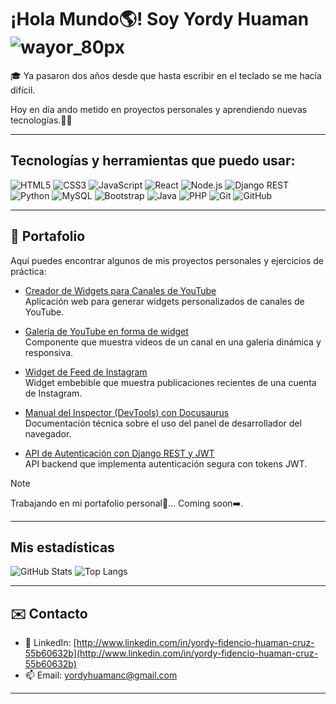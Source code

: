 # ¡Hola Mundo🌎! Soy Yordy Huaman ![wayor_80px](https://github.com/user-attachments/assets/089fbfff-2f50-468b-82b9-7a8c660c6e7f)




🎓 Ya pasaron dos años desde que hasta escribir en el teclado se me hacía difícil. 

Hoy en día ando metido en proyectos personales y aprendiendo nuevas tecnologías.🚀🥸

---

## Tecnologías y herramientas que puedo usar:

![HTML5](https://img.shields.io/badge/-HTML5-E34F26?logo=html5&logoColor=fff&style=flat-square)
![CSS3](https://img.shields.io/badge/-CSS3-1572B6?logo=css&logoColor=fff&style=flat-square)
![JavaScript](https://img.shields.io/badge/-JavaScript-F7DF1E?logo=javascript&logoColor=000&style=flat-square)
![React](https://img.shields.io/badge/-React-61DAFB?logo=react&logoColor=000&style=flat-square)
![Node.js](https://img.shields.io/badge/-Node.js-339933?logo=nodedotjs&logoColor=fff&style=flat-square)
![Django REST](https://img.shields.io/badge/-Django%20REST-092E20?logo=django&logoColor=fff&style=flat-square)
![Python](https://img.shields.io/badge/-Python-3776AB?logo=python&logoColor=fff&style=flat-square)
![MySQL](https://img.shields.io/badge/-MySQL-4479A1?logo=mysql&logoColor=fff&style=flat-square)
![Bootstrap](https://img.shields.io/badge/-Bootstrap-7952B3?logo=bootstrap&logoColor=fff&style=flat-square)
![Java](https://img.shields.io/badge/-Java-007396?logo=java&logoColor=fff&style=flat-square)
![PHP](https://img.shields.io/badge/-PHP-777BB4?logo=php&logoColor=fff&style=flat-square)
![Git](https://img.shields.io/badge/-Git-F05032?logo=git&logoColor=fff&style=flat-square)
![GitHub](https://img.shields.io/badge/-GitHub-181717?logo=github&logoColor=fff&style=flat-square)

---

## 📂 Portafolio

Aquí puedes encontrar algunos de mis proyectos personales y ejercicios de práctica:

- [Creador de Widgets para Canales de YouTube](https://github.com/YordyHc/Creador_widgets_youtube)  
  Aplicación web para generar widgets personalizados de canales de YouTube.

- [Galería de YouTube en forma de widget](https://github.com/YordyHc/widget_gallery_youtube)  
  Componente que muestra videos de un canal en una galería dinámica y responsiva.

- [Widget de Feed de Instagram](https://github.com/YordyHc/widget_instagram_s)  
  Widget embebible que muestra publicaciones recientes de una cuenta de Instagram.

- [Manual del Inspector (DevTools) con Docusaurus](https://github.com/YordyHc/docusaurio_yor)  
  Documentación técnica sobre el uso del panel de desarrollador del navegador.

- [API de Autenticación con Django REST y JWT](https://github.com/YordyHc/django_curso)  
  API backend que implementa autenticación segura con tokens JWT.

> [!NOTE]
> Trabajando en mi portafolio personal🧐... Coming soon➡️.

---

## Mis estadísticas

![GitHub Stats](https://github-readme-stats.vercel.app/api?username=YordyHc&show_icons=true&theme=github_dark)
![Top Langs](https://github-readme-stats.vercel.app/api/top-langs/?username=YordyHc&layout=compact&theme=github_dark)

---

## ✉️ Contacto

- 💼 LinkedIn: [http://www.linkedin.com/in/yordy-fidencio-huaman-cruz-55b60632b](http://www.linkedin.com/in/yordy-fidencio-huaman-cruz-55b60632b)
- 📫 Email: [yordyhuamanc@gmail.com](mailto:yordyhuamanc@gmail.com)
  
---

<!--
**YordyHc/YordyHc** is a ✨ _special_ ✨ repository because its `README.md` (this file) appears on your GitHub profile.

Here are some ideas to get you started:

- 🔭 I’m currently working on ...
- 🌱 I’m currently learning ...
- 👯 I’m looking to collaborate on ...
- 🤔 I’m looking for help with ...
- 💬 Ask me about ...
- 📫 How to reach me: ...
- 😄 Pronouns: ...
- ⚡ Fun fact: ...
-->
